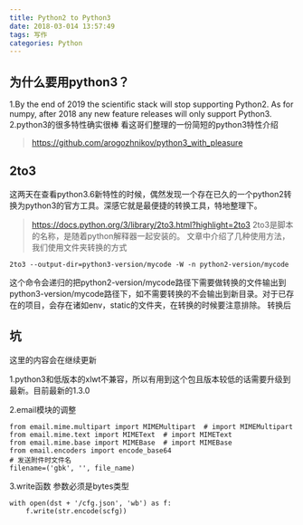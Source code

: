 ```yaml
---
title: Python2 to Python3
date: 2018-03-014 13:57:49
tags: 写作 
categories: Python
---
```


## 为什么要用python3？
1.By the end of 2019 the scientific stack will stop supporting Python2. As for numpy, after 2018 any new feature releases will only support Python3.
2.python3的很多特性确实很棒
看这哥们整理的一份简短的python3特性介绍
> https://github.com/arogozhnikov/python3_with_pleasure

## 2to3
这两天在查看python3.6新特性的时候，偶然发现一个存在已久的一个python2转换为python3的官方工具。深感它就是最便捷的转换工具，特地整理下。
> https://docs.python.org/3/library/2to3.html?highlight=2to3
2to3是脚本的名称，是随着python解释器一起安装的。
文章中介绍了几种使用方法，我们使用文件夹转换的方式

```
2to3 --output-dir=python3-version/mycode -W -n python2-version/mycode
```

这个命令会递归的把python2-version/mycode路径下需要做转换的文件输出到python3-version/mycode路径下，如不需要转换的不会输出到新目录。对于已存在的项目，会存在诸如env，static的文件夹，在转换的时候要注意排除。
转换后

## 坑
这里的内容会在继续更新

1.python3和低版本的xlwt不兼容，所以有用到这个包且版本较低的话需要升级到最新。目前最新的1.3.0

2.email模块的调整
```
from email.mime.multipart import MIMEMultipart  # import MIMEMultipart
from email.mime.text import MIMEText  # import MIMEText
from email.mime.base import MIMEBase  # import MIMEBase
from email.encoders import encode_base64
# 发送附件时文件名
filename=('gbk', '', file_name)
```

3.write函数
参数必须是bytes类型
```
with open(dst + '/cfg.json', 'wb') as f:
    f.write(str.encode(scfg))
```
